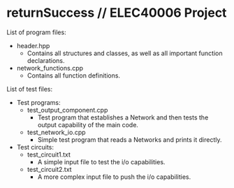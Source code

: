 # returnSuccess // ELEC40006 Project
List of program files:
  - header.hpp
  	- Contains all structures and classes, as well as all important function declarations.
  - network_functions.cpp	
  	- Contains all function definitions.

List of test files:
  - Test programs:
    - test\_output\_component.cpp
  	  - Test program that establishes a Network and then tests the output capability of the main code.
    - test\_network\_io.cpp
  	  - Simple test program that reads a Networks and prints it directly.
  - Test circuits:
	- test_circuit1.txt
  	  - A simple input file to test the i/o capabilities.
    - test_circuit2.txt
  	  - A more complex input file to push the i/o capabilities.

